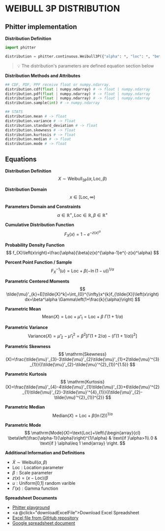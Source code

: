 # WEIBULL 3P DISTRIBUTION

## Phitter implementation

**Distribution Definition**

```python
import phitter

distribution = phitter.continuous.Weibull3P({"alpha": *, "loc": *, "beta": *})
```

> 💡 The distribution's parameters are defined equation section below

**Distribution Methods and Attributes**

```python
## CDF, PDF, PPF receive float or numpy.ndarray.
distribution.cdf(float | numpy.ndarray) # -> float | numpy.ndarray
distribution.pdf(float | numpy.ndarray) # -> float | numpy.ndarray
distribution.ppf(float | numpy.ndarray) # -> float | numpy.ndarray
distribution.sample(int) # -> numpy.ndarray

## STATS
distribution.mean # -> float
distribution.variance # -> float
distribution.standard_deviation # -> float
distribution.skewness # -> float
distribution.kurtosis # -> float
distribution.median # -> float
distribution.mode # -> float
```

## Equations

**Distribution Definition**
$$ X\sim\mathrm{Weibull_{3P}}\left(\alpha,\text{Loc},\beta\right) $$

**Distribution Domain**
$$ x\in [\text{Loc},\infty) $$

**Parameters Domain and Constraints**
$$ \alpha\in\mathbb{R}^{+}, \text{Loc}\in\mathbb{R}, \beta\in\mathbb{R}^{+} $$

**Cumulative Distribution Function**
$$ F_{X}\left(x\right)=1-e^{-z(x)^\alpha} $$

**Probability Density Function**
$$ f_{X}\left(x\right)=\frac{\alpha}{\beta}z(x)^{\alpha-1}e^{-z(x)^\alpha} $$

**Percent Point Function / Sample**
$$ F^{-1}_{X}\left(u\right)=\text{Loc}+\beta(-\ln(1-u))^{1/\alpha} $$

**Parametric Centered Moments**
$$ \tilde{\mu}'_{k}=E[\tilde{X}^k]=\int_{0}^{\infty}x^{k}f_{\tilde{X}}\left(x\right)dx=\beta^\alpha \Gamma\left(1+\frac{k}{\alpha}\right) $$

**Parametric Mean**
$$ \mathrm{Mean}(X)=\text{Loc}+\tilde{\mu}'_{1}=\text{Loc}+\beta \ \Gamma(1+1/\alpha) $$

**Parametric Variance**
$$ \mathrm{Variance}(X)=\tilde{\mu}'_{2}-\tilde{\mu}'^{2}_{1}=\beta^2\left[\Gamma\left(1+2/\alpha\right)-\left(\Gamma\left(1+1/\alpha\right)\right)^2\right] $$

**Parametric Skewness**
$$ \mathrm{Skewness}(X)=\frac{\tilde{\mu}'_{3}-3\tilde{\mu}'_{2}\tilde{\mu}'_{1}+2\tilde{\mu}'^{3}_{1}}{(\tilde{\mu}'_{2}-\tilde{\mu}'^{2}_{1})^{1.5}} $$

**Parametric Kurtosis**
$$ \mathrm{Kurtosis}(X)=\frac{\tilde{\mu}'_{4}-4\tilde{\mu}'_{1}\tilde{\mu}'_{3}+6\tilde{\mu}'^{2}_{1}\tilde{\mu}'_{2}-3\tilde{\mu}'^{4}_{1}}{(\tilde{\mu}'_{2}-\tilde{\mu}'^{2}_{1})^{2}} $$

**Parametric Median**
$$ \mathrm{Median}(X)=\text{Loc}+\beta(\ln(2))^{1/\alpha} $$

**Parametric Mode**
$$ \mathrm{Mode}(X)=\text{Loc}+\left\{\begin{array}{cl} \beta\left(\frac{\alpha-1}{\alpha}\right)^{1/\alpha} & \text{if }\alpha>1\\ 0 & \text{if } \alpha\leq 1 \end{array} \right. $$

**Additional Information and Definitions**
- $\tilde{X}\sim\mathrm{Weibull}\left(\alpha,\beta\right)$
- $\text{Loc}:\text{Location parameter}$
- $\beta:\text{Scale parameter}$
- $z\left(x\right)=\left(x-\text{Loc}\right)/\beta$
- $u:\text{Uniform[0,1] random varible}$
- $\Gamma\left(x\right):\text{Gamma function}$

**Spreadsheet Documents**

-   [Phitter playground](https://phitter.io/distributions/continuous/weibull_3p)
-   <a @click="downloadExcelFile">Download Excel Spreadsheet</a>
-   [Excel file from GitHub repository](https://github.com/phitterio/phitter-files/blob/main/continuous/weibull_3p.xlsx)
-   [Google spreadsheet document](https://docs.google.com/spreadsheets/d/1agwpFGpXm62srDxgPOoDQGN8nGd8zaoztXg84Bgedlo)

<script setup>
const downloadExcelFile = function() {
    const fileId = "weibull_3p";
    const url = `https://raw.githubusercontent.com/phitterio/phitter-files/main/continuous/${fileId}.xlsx`;
    const link = document.createElement("a");
    link.href = url;
    link.setAttribute("download", `${fileId}.xlsx`);
    document.body.appendChild(link);
    link.click();
    document.body.removeChild(link);
};
</script>

<style module>
a {
  cursor: pointer;
}
</style>

    